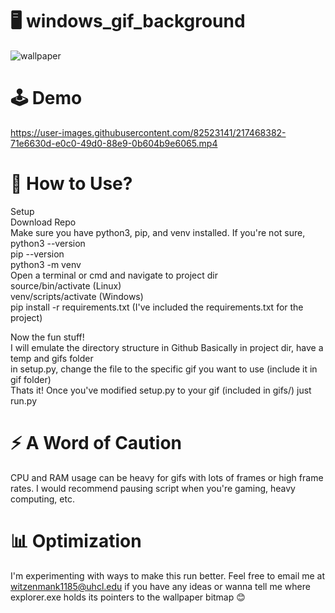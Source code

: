 # 🖥️ windows_gif_background


![wallpaper](https://user-images.githubusercontent.com/82523141/216833073-152e5190-d81c-4bde-a70c-c0f402364acc.gif)

# 🕹️ Demo 


https://user-images.githubusercontent.com/82523141/217468382-71e6630d-e0c0-49d0-88e9-0b604b9e6065.mp4



# 🤔 How to Use? 

Setup  
  Download Repo  
  Make sure you have python3, pip, and venv installed. If you're not sure,  
    python3 --version  
    pip --version  
    python3 -m venv  
  Open a terminal or cmd and navigate to project dir  
    source/bin/activate (Linux)  
    venv/scripts/activate (Windows)  
    pip install -r requirements.txt (I've included the requirements.txt for the project)  
      
   Now the fun stuff!  
    I will emulate the directory structure in Github
    Basically in project dir, have a temp and gifs folder  
    in setup.py, change the file to the specific gif you want to use (include it in gif folder)  
    Thats it! Once you've modified setup.py to your gif (included in gifs/) just run.py  
  
# ⚡ A Word of Caution
  
CPU and RAM usage can be heavy for gifs with lots of frames or high frame rates. I would recommend pausing script when you're gaming, heavy computing, etc. 
  
 # 📊 Optimization
 
 I'm experimenting with ways to make this run better. Feel free to email me at witzenmank1185@uhcl.edu if
 you have any ideas or wanna tell me where explorer.exe holds its pointers to the wallpaper bitmap 😊
 

        
 
  
 
